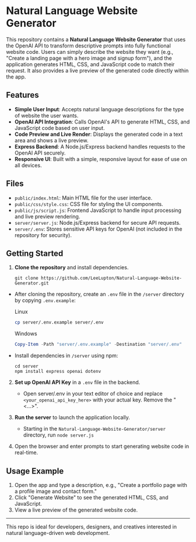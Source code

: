 # Natural Language Website Generator

This repository contains a **Natural Language Website Generator** that uses the OpenAI API to transform descriptive prompts into fully functional website code. Users can simply describe the website they want (e.g., "Create a landing page with a hero image and signup form"), and the application generates HTML, CSS, and JavaScript code to match their request. It also provides a live preview of the generated code directly within the app.

## Features

- **Simple User Input**: Accepts natural language descriptions for the type of website the user wants.
- **OpenAI API Integration**: Calls OpenAI's API to generate HTML, CSS, and JavaScript code based on user input.
- **Code Preview and Live Render**: Displays the generated code in a text area and shows a live preview.
- **Express Backend**: A Node.js/Express backend handles requests to the OpenAI API securely.
- **Responsive UI**: Built with a simple, responsive layout for ease of use on all devices.

## Files

- `public/index.html`: Main HTML file for the user interface.
- `public/css/style.css`: CSS file for styling the UI components.
- `public/js/script.js`: Frontend JavaScript to handle input processing and live preview rendering.
- `server/server.js`: Node.js/Express backend for secure API requests.
- `server/.env`: Stores sensitive API keys for OpenAI (not included in the repository for security).

## Getting Started

1. **Clone the repository** and install dependencies.
   ```git
   git clone https://github.com/LeeLupton/Natural-Language-Website-Generator.git
   ```
- After cloning the repository, create an `.env` file in the `/server` directory by copying `.env.example`:
  
  Linux
  ```bash
  cp server/.env.example server/.env
  ```
  
  Windows
  ```PowerShell
  Copy-Item -Path "server/.env.example" -Destination "server/.env"
  ```
  
- Install dependencies in `/server` using npm:
  ```npm
  cd server
  npm install express openai dotenv
  ```
  
2. **Set up OpenAI API Key** in a `.env` file in the backend.
   - Open server/.env in your text editor of choice and replace `<your_openai_api_key_here>` with your actual key. Remove the "<...>".

3. **Run the server** to launch the application locally.
   - Starting in the `Natural-Language-Website-Generator/server` directory, run `node server.js`

4. Open the browser and enter prompts to start generating website code in real-time.

## Usage Example

1. Open the app and type a description, e.g., "Create a portfolio page with a profile image and contact form."
2. Click "Generate Website" to see the generated HTML, CSS, and JavaScript.
3. View a live preview of the generated website code.

---

This repo is ideal for developers, designers, and creatives interested in natural language-driven web development.
